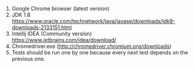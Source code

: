 1. Google Chrome browser (latest version)
2. JDK 1.8
https://www.oracle.com/technetwork/java/javase/downloads/jdk8-downloads-2133151.html
3. Intellij IDEA (Community version)
https://www.jetbrains.com/idea/download/
4. Chromedriver.exe (http://chromedriver.chromium.org/downloads)
5. Tests should be run one by one because every next test depends on the previous one.
